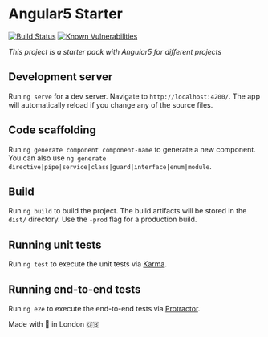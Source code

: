 # Angular5 Starter
[![Build Status](https://travis-ci.org/naologic/angular5-starter.svg?branch=master)](https://travis-ci.org/naologic/angular5-starter)
[![Known Vulnerabilities](https://snyk.io/test/github/naologic/angular-super-validator/badge.svg)](https://snyk.io/test/github/naologic/angular-super-validator)

_This project is a starter pack with Angular5 for different projects_

## Development server

Run `ng serve` for a dev server. Navigate to `http://localhost:4200/`. The app will automatically reload if you change any of the source files.

## Code scaffolding

Run `ng generate component component-name` to generate a new component. You can also use `ng generate directive|pipe|service|class|guard|interface|enum|module`.

## Build

Run `ng build` to build the project. The build artifacts will be stored in the `dist/` directory. Use the `-prod` flag for a production build.

## Running unit tests

Run `ng test` to execute the unit tests via [Karma](https://karma-runner.github.io).

## Running end-to-end tests

Run `ng e2e` to execute the end-to-end tests via [Protractor](http://www.protractortest.org/).

Made with  :green_heart: in London :uk: